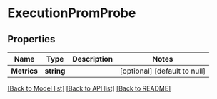 # ExecutionPromProbe

## Properties
Name | Type | Description | Notes
------------ | ------------- | ------------- | -------------
**Metrics** | **string** |  | [optional] [default to null]

[[Back to Model list]](../README.md#documentation-for-models) [[Back to API list]](../README.md#documentation-for-api-endpoints) [[Back to README]](../README.md)

